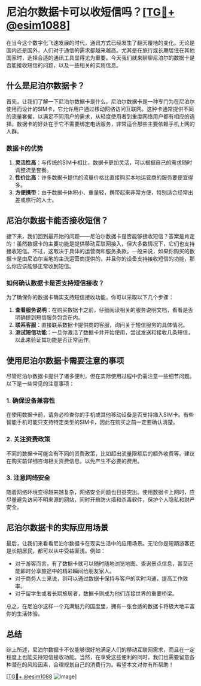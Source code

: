 # 尼泊尔数据卡可以收短信吗？[[TG💪+ @esim1088](https://t.me/s/esim1088)]

在当今这个数字化飞速发展的时代，通讯方式已经发生了翻天覆地的变化。无论是国内还是国外，人们对于通信的需求都越来越高。尤其是在旅行或长期居住在其他国家时，选择合适的通讯工具显得尤为重要。今天我们就来聊聊尼泊尔的数据卡是否能接收短信的问题，以及一些相关的实用信息。

## 什么是尼泊尔数据卡？

首先，让我们了解一下尼泊尔数据卡是什么。尼泊尔数据卡是一种专门为在尼泊尔使用而设计的SIM卡，它允许用户通过移动网络访问互联网。这种卡通常提供不同的流量套餐，以满足不同用户的需求，从轻度使用者到重度网络用户都有相应的选择。数据卡的好处在于它不需要绑定电话服务，非常适合那些主要依赖手机上网的人群。

### 数据卡的优势

1. **灵活性高**：与传统的SIM卡相比，数据卡更加灵活，可以根据自己的需求随时调整流量套餐。
2. **性价比高**：许多数据卡提供的流量价格比直接购买本地运营商的服务要便宜得多。
3. **方便携带**：由于数据卡体积小、重量轻，携带起来非常方便，特别适合经常出差或旅行的人士。

## 尼泊尔数据卡能否接收短信？

接下来，我们回到最开始的问题——尼泊尔数据卡是否能够接收短信？答案是肯定的！虽然数据卡的主要功能是提供移动互联网接入，但大多数情况下，它们也支持接收短信。不过，这取决于具体的运营商和服务条款。一般来说，如果你购买的数据卡是由尼泊尔当地的主流运营商提供的，并且你的设备支持接收短信的功能，那么你应该能够正常收到短信。

### 如何确认数据卡是否支持短信接收？

为了确保你的数据卡确实支持短信接收功能，你可以采取以下几个步骤：

1. **查看服务说明**：在购买数据卡之前，仔细阅读相关的服务说明文档，看看是否明确提到短信服务包含在内。
2. **联系客服**：直接联系数据卡提供商的客服，询问关于短信服务的具体情况。
3. **测试短信功能**：一旦你激活了数据卡并开始使用，尝试发送和接收几条短信，以此来验证其功能是否正常运作。

## 使用尼泊尔数据卡需要注意的事项

尽管尼泊尔数据卡提供了诸多便利，但在实际使用过程中仍需注意一些细节问题。以下是一些常见的注意事项：

### 1. 确保设备兼容性

在使用数据卡前，请务必检查你的手机或其他移动设备是否支持插入SIM卡。有些智能手机可能只支持特定类型的SIM卡，因此在购买之前一定要确认清楚。

### 2. 关注资费政策

不同的数据卡可能会有不同的资费政策，比如超出流量限额后的额外收费等。建议在购买前详细咨询相关资费信息，以免产生不必要的费用。

### 3. 注意网络安全

随着网络环境变得越来越复杂，网络安全问题也日益突出。使用数据卡上网时，应尽量避免访问不明来源的网站，同时开启防火墙和杀毒软件，保护个人隐私和财产安全。

## 尼泊尔数据卡的实际应用场景

最后，让我们来看看尼泊尔数据卡在现实生活中的应用场景。无论你是短期游客还是长期居民，都可以从中受益匪浅。例如：

- 对于游客而言，有了数据卡就可以随时随地浏览地图、查询景点信息，甚至还能即时分享旅途中的精彩瞬间给朋友家人。
- 对于商务人士来说，则可以通过数据卡保持与客户的实时沟通，提高工作效率。
- 对于留学生或者长期旅居者，数据卡则成为他们连接世界的重要桥梁。

总之，在尼泊尔这样一个充满魅力的国度里，拥有一张合适的数据卡将极大地丰富你的生活体验。

## 总结

综上所述，尼泊尔数据卡不仅能够很好地满足人们的移动互联网需求，而且在一定程度上也能支持短信接收功能。当然，在享受这些便利的同时，我们也需要留意各种潜在的风险因素，合理规划自己的消费行为。希望本文对你有所帮助！

[[TG💪+ @esim1088](https://t.me/s/esim1088) ![Image](https://i.postimg.cc/4NQfJmqS/Snipaste-2025-05-13-00-14-12.png)]
